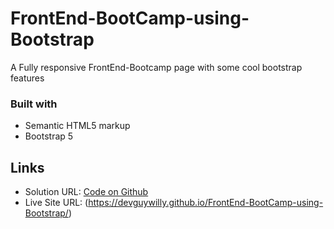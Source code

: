 # FrontEnd-BootCamp-using-Bootstrap
A Fully responsive FrontEnd-Bootcamp page with some cool bootstrap features

### Built with

- Semantic HTML5 markup
- Bootstrap 5

##  Links
- Solution URL: [Code on Github](https://github.com/DevGuyWilly/FrontEnd-BootCamp-using-Bootstrap)
- Live Site URL: (https://devguywilly.github.io/FrontEnd-BootCamp-using-Bootstrap/)
